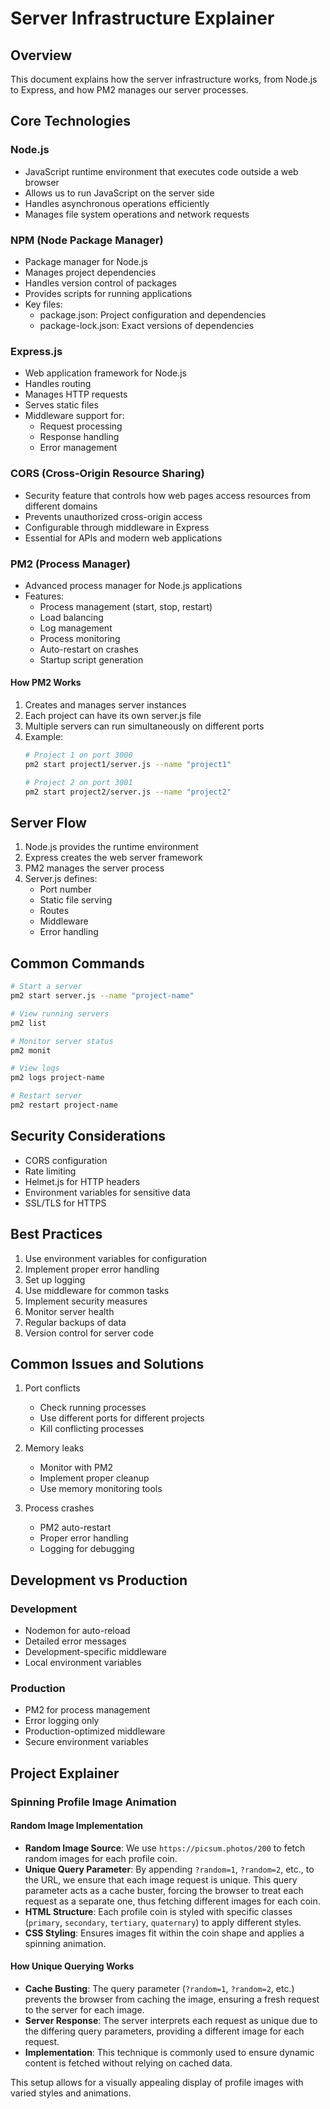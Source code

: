 # Server Infrastructure Explainer

## Overview
This document explains how the server infrastructure works, from Node.js to Express, and how PM2 manages our server processes.

## Core Technologies

### Node.js
- JavaScript runtime environment that executes code outside a web browser
- Allows us to run JavaScript on the server side
- Handles asynchronous operations efficiently
- Manages file system operations and network requests

### NPM (Node Package Manager)
- Package manager for Node.js
- Manages project dependencies
- Handles version control of packages
- Provides scripts for running applications
- Key files:
  - package.json: Project configuration and dependencies
  - package-lock.json: Exact versions of dependencies

### Express.js
- Web application framework for Node.js
- Handles routing
- Manages HTTP requests
- Serves static files
- Middleware support for:
  - Request processing
  - Response handling
  - Error management

### CORS (Cross-Origin Resource Sharing)
- Security feature that controls how web pages access resources from different domains
- Prevents unauthorized cross-origin access
- Configurable through middleware in Express
- Essential for APIs and modern web applications

### PM2 (Process Manager)
- Advanced process manager for Node.js applications
- Features:
  - Process management (start, stop, restart)
  - Load balancing
  - Log management
  - Process monitoring
  - Auto-restart on crashes
  - Startup script generation

#### How PM2 Works
1. Creates and manages server instances
2. Each project can have its own server.js file
3. Multiple servers can run simultaneously on different ports
4. Example:
   ```bash
   # Project 1 on port 3000
   pm2 start project1/server.js --name "project1"
   
   # Project 2 on port 3001
   pm2 start project2/server.js --name "project2"
   ```

## Server Flow
1. Node.js provides the runtime environment
2. Express creates the web server framework
3. PM2 manages the server process
4. Server.js defines:
   - Port number
   - Static file serving
   - Routes
   - Middleware
   - Error handling

## Common Commands
```bash
# Start a server
pm2 start server.js --name "project-name"

# View running servers
pm2 list

# Monitor server status
pm2 monit

# View logs
pm2 logs project-name

# Restart server
pm2 restart project-name
```

## Security Considerations
- CORS configuration
- Rate limiting
- Helmet.js for HTTP headers
- Environment variables for sensitive data
- SSL/TLS for HTTPS

## Best Practices
1. Use environment variables for configuration
2. Implement proper error handling
3. Set up logging
4. Use middleware for common tasks
5. Implement security measures
6. Monitor server health
7. Regular backups of data
8. Version control for server code

## Common Issues and Solutions
1. Port conflicts
   - Check running processes
   - Use different ports for different projects
   - Kill conflicting processes

2. Memory leaks
   - Monitor with PM2
   - Implement proper cleanup
   - Use memory monitoring tools

3. Process crashes
   - PM2 auto-restart
   - Proper error handling
   - Logging for debugging

## Development vs Production
### Development
- Nodemon for auto-reload
- Detailed error messages
- Development-specific middleware
- Local environment variables

### Production
- PM2 for process management
- Error logging only
- Production-optimized middleware
- Secure environment variables 

## Project Explainer

### Spinning Profile Image Animation

#### Random Image Implementation

- **Random Image Source**: We use `https://picsum.photos/200` to fetch random images for each profile coin.
- **Unique Query Parameter**: By appending `?random=1`, `?random=2`, etc., to the URL, we ensure that each image request is unique. This query parameter acts as a cache buster, forcing the browser to treat each request as a separate one, thus fetching different images for each coin.
- **HTML Structure**: Each profile coin is styled with specific classes (`primary`, `secondary`, `tertiary`, `quaternary`) to apply different styles.
- **CSS Styling**: Ensures images fit within the coin shape and applies a spinning animation.

#### How Unique Querying Works

- **Cache Busting**: The query parameter (`?random=1`, `?random=2`, etc.) prevents the browser from caching the image, ensuring a fresh request to the server for each image.
- **Server Response**: The server interprets each request as unique due to the differing query parameters, providing a different image for each request.
- **Implementation**: This technique is commonly used to ensure dynamic content is fetched without relying on cached data.

This setup allows for a visually appealing display of profile images with varied styles and animations.